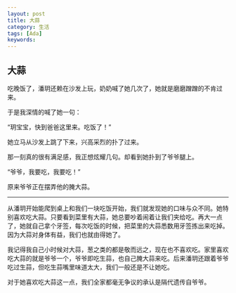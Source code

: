 ```yaml
---
layout: post
title: 大蒜
category: 生活
tags: [Ada]
keywords:
---
```


## 大蒜

吃晚饭了，潘玥还赖在沙发上玩，奶奶喊了她几次了，她就是磨磨蹭蹭的不肯过来。

于是我深情的喊了她一句：

“玥宝宝，快到爸爸这里来。吃饭了！”

她立马从沙发上跳了下来，兴高采烈的扑了过来。

那一刻真的很有满足感，我正想炫耀几句。却看到她扑到了爷爷腿上。

“爷爷，我要吃，我要吃！”

原来爷爷正在摆弄他的腌大蒜。

---

从潘玥开始能爬到桌上和我们一块吃饭开始，我们就发现她的口味与众不同。她特别喜欢吃大蒜。只要看到菜里有大蒜，她总要吵着闹着让我们夹给吃。再大一点了，她就自己拿个牙签，每次吃饭的时候，把菜里的大蒜悉数用牙签拣出来吃掉。因为大蒜对身体有益，我们也就由得她了。

我记得我自己小时候对大蒜，葱之类的都是敬而远之，现在也不喜欢吃。家里喜欢吃大蒜的就是爷爷一个，爷爷即吃生蒜，也自己腌大蒜来吃。后来潘玥还跟着爷爷吃过生蒜，但吃生蒜嘴里味道太大，我们一般还是不让她吃。

对于她喜欢吃大蒜这一点，我们全家都毫无争议的承认是隔代遗传自爷爷。

